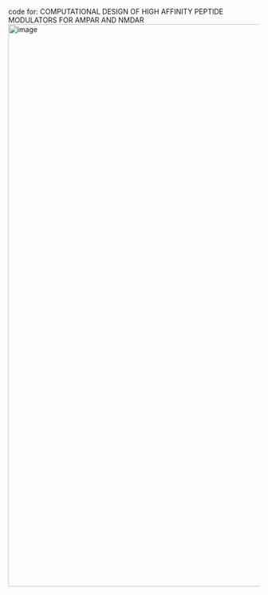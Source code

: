 code for: COMPUTATIONAL DESIGN OF HIGH AFFINITY PEPTIDE MODULATORS FOR AMPAR AND NMDAR
<img width="1100" height="1125" alt="image" src="https://github.com/user-attachments/assets/f75a48c1-2511-4f1f-a869-f8bbbb996a82" />
